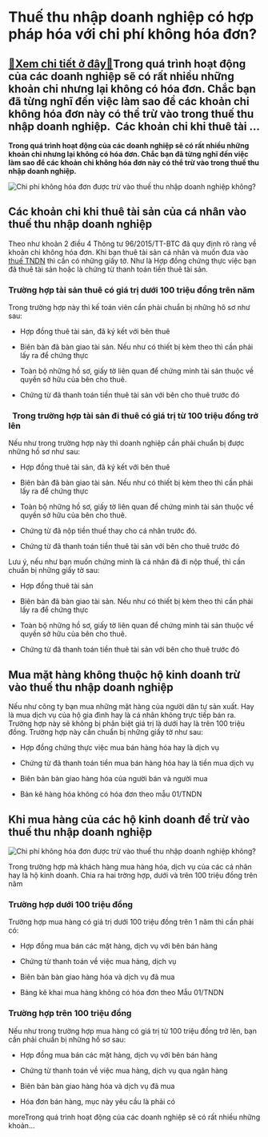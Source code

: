 Thuế thu nhập doanh nghiệp có hợp pháp hóa với chi phí không hóa đơn?
=====================================================================

[:gift:Xem chi tiết ở đây:gift:](https://hddtvn.com/thue-thu-nhap-doanh-nghiep-co-hop-phap-hoa-voi-chi-phi-khong-hoa-don/)Trong quá trình hoạt động của các doanh nghiệp sẽ có rất nhiều những khoản chi nhưng lại không có hóa đơn. Chắc bạn đã từng nghĩ đến việc làm sao để các khoản chi không hóa đơn này có thể trừ vào trong thuế thu nhập doanh nghiệp.  Các khoản chi khi thuê tài …
-------------------------------------------------------------------------------------------------------------------------------------------------------------------------------------------------------------------------------------------------------------------

**Trong quá trình hoạt động của các doanh nghiệp sẽ có rất nhiều những khoản chi nhưng lại không có hóa đơn. Chắc bạn đã từng nghĩ đến việc làm sao để các khoản chi không hóa đơn này có thể trừ vào trong thuế thu nhập doanh nghiệp.**


![Chi phí không hóa đơn được trừ vào thuế thu nhập doanh nghiệp không?](https://hddtvn.com/wp-content/uploads/2021/01/khai-niem-thue-thu-nhap-doanh-nghiep-1.jpg)


Các khoản chi khi thuê tài sản của cá nhân vào thuế thu nhập doanh nghiệp
-------------------------------------------------------------------------


Theo như khoản 2 điều 4 Thông tư 96/2015/TT-BTC đã quy định rõ ràng về khoản chi không hóa đơn. Khi bạn thuê tài sản cá nhân và muốn đưa vào [thuế TNDN](#) thì cần có những giấy tờ. Như là Hợp đồng chứng thực việc bạn đã thuê tài sản hoặc là chứng từ thanh toán tiền thuê tài sản.


### Trường hợp tài sản thuê có giá trị dưới 100 triệu đồng trên năm


Trong trường hợp này thì kế toán viên cần phải chuẩn bị những hô sơ như sau:




* Hợp đồng thuê tài sản, đã ký kết với bên thuê

* Biên bản đã bàn giao tài sản. Nếu như có thiết bị kèm theo thì cần phải lấy ra để chứng thực

* Toàn bộ những hồ sơ, giấy tờ liên quan để chứng minh tài sản thuộc về quyền sở hữu của bên cho thuê.

* Chứng từ đã thanh toán tiền thuê tài sản với bên cho thuê trước đó



###   Trong trường hợp tài sản đi thuê có giá trị từ 100 triệu đồng trở lên


Nếu như trong trường hợp này thì doanh nghiệp cần phải chuẩn bị được những hồ sơ như sau:




* Hợp đồng thuê tài sản, đã ký kết với bên thuê

* Biên bản đã bàn giao tài sản. Nếu như có thiết bị kèm theo thì cần phải lấy ra để chứng thực

* Toàn bộ những hồ sơ, giấy tờ liên quan để chứng minh tài sản thuộc về quyền sở hữu của bên cho thuê.

* Chứng từ đã nộp tiền thuế thay cho cá nhân trước đó.

* Chứng từ đã thanh toán tiền thuê tài sản với bên cho thuê trước đó



Lưu ý, nếu như bạn muốn chứng minh là cá nhân đã đi nộp thuế, thì cần chuẩn bị những giấy tờ sau:




* Hợp đồng thuê tài sản

* Biên bản đã bàn giao tài sản. Nếu như có thiết bị kèm theo thì cần phải lấy ra để chứng thực

* Toàn bộ những hồ sơ, giấy tờ liên quan để chứng minh tài sản thuộc về quyền sở hữu của bên cho thuê.

* Chứng từ đã thanh toán tiền thuê tài sản với bên cho thuê trước đó



Mua mặt hàng không thuộc hộ kinh doanh trừ vào thuế thu nhập doanh nghiệp
-------------------------------------------------------------------------


Nếu như công ty bạn mua những mặt hàng của người dân tự sản xuất. Hay là mua dịch vụ của hộ gia đình hay là cá nhân không trực tiếp bán ra. Trường hợp này sẽ không bị phân biệt giá trị là dưới hay là trên 100 triệu đồng. Trường hợp này cần chuẩn bị những giấy tờ như sau:




* Hợp đồng chứng thực việc mua bán hàng hóa hay là dịch vụ

* Chứng từ đã thanh toán tiền mua bán hàng hóa hay là tiền mua dịch vụ

* Biên bản bàn giao hàng hóa của người bán và người mua

* Bản kê hàng hóa không có hóa đơn theo mẫu 01/TNDN



Khi mua hàng của các hộ kinh doanh để trừ vào thuế thu nhập doanh nghiệp
------------------------------------------------------------------------


![Chi phí không hóa đơn được trừ vào thuế thu nhập doanh nghiệp không?](https://hddtvn.com/wp-content/uploads/2021/01/top-forgotten-ato-real-estate-tax-deductions_L-1024x768-1.jpg)


Trong trường hợp mà khách hàng mua hàng hóa, dịch vụ của các cá nhân hay là hộ kinh doanh. Chia ra hai trờng hợp, dưới và trên 100 triệu đồng trên năm


### Trường hợp dưới 100 triệu đồng


Trường hợp mua hàng có giá trị dưới 100 triệu đồng trên 1 năm thì cần phải có:




* Hợp đồng mua bán các mặt hàng, dịch vụ với bên bán hàng

* Chứng từ thanh toán về việc mua hàng, dịch vụ

* Biên bản bàn giao hàng hóa và dịch vụ đã mua

* Bảng kê khai mua hàng không có hóa đơn theo Mẫu 01/TNDN



### Trường hợp trên 100 triệu đồng


Nếu như trong trường hợp mua hàng có giá trị từ 100 triệu đồng trở lên, bạn cần phải chuẩn bị những hồ sơ sau:




* Hợp đồng mua bán các mặt hàng, dịch vụ với bên bán hàng

* Chứng từ thanh toán về việc mua hàng, dịch vụ qua ngân hàng

* Biên bản bàn giao hàng hóa và dịch vụ đã mua

* Hóa đơn bán hàng, mục này yêu cầu là phải có




moreTrong quá trình hoạt động của các doanh nghiệp sẽ có rất nhiều những khoản…

